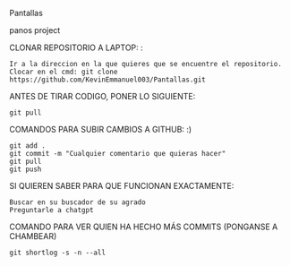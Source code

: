 
Pantallas

panos project

CLONAR REPOSITORIO A LAPTOP: :

    Ir a la direccion en la que quieres que se encuentre el repositorio.
    Clocar en el cmd: git clone https://github.com/KevinEmmanuel003/Pantallas.git

ANTES DE TIRAR CODIGO, PONER LO SIGUIENTE:

    git pull

COMANDOS PARA SUBIR CAMBIOS A GITHUB: :)

    git add .
    git commit -m "Cualquier comentario que quieras hacer"
    git pull
    git push

SI QUIEREN SABER PARA QUE FUNCIONAN EXACTAMENTE:

    Buscar en su buscador de su agrado
    Preguntarle a chatgpt

COMANDO PARA VER QUIEN HA HECHO MÁS COMMITS (PONGANSE A CHAMBEAR)

    git shortlog -s -n --all

